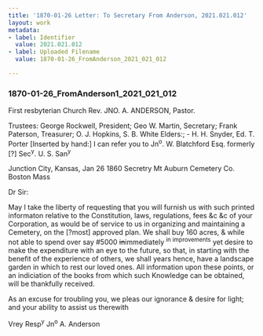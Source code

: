 ```yaml
---
title: '1870-01-26 Letter: To Secretary From Anderson, 2021.021.012'
layout: work
metadata:
- label: Identifier
  value: 2021.021.012
- label: Uploaded Filename
  value: 1870-01-26_FromAnderson_2021_021_012

---
```

<div class="pages">
<div id="page-1816950">
<h3><a name="page-1816950">1870-01-26_FromAnderson1_2021_021_012</a></h3>
<div class="page-content">
<p>First resbyterian Church<span class='line-break'> </span>Rev. JNO. A. ANDERSON, Pastor.</p>
<p>Trustees: George Rockwell, President;  Geo W. Martin, Secretary;  Frank Paterson, Treasurer; O. J. Hopkins, S. B. White<span class='line-break'> </span>Elders:; - H. H. Snyder, Ed. T. Porter<span class='line-break'> </span>[Inserted by hand:]  I can refer you to Jn<sup>o</sup>. W. Blatchford Esq. formerly <span class='line-break'> </span>[?] Sec<sup>y</sup>. U. S. San<sup>y</sup></p>
<p>Junction City, Kansas, Jan 26 1860<span class='line-break'> </span>Secretry Mt Auburn Cemetery Co.<span class='line-break'> </span>Boston Mass</p>
<p>Dr Sir:</p>
<p>May I take the <span class='line-break'> </span>liberty of requesting that you will furnish <span class='line-break'> </span>us with such printed informaton relative <span class='line-break'> </span>to the Constitution, laws, regulations, fees &amp;c &amp;c<span class='line-break'> </span>of your Corporation, as would be of service <span class='line-break'> </span>to us in organizing and maintaining <span class='line-break'> </span>a Cemetery, on the [?most] approved plan.<span class='line-break'> </span>We shall buy 160 acres, &amp; while not able <span class='line-break'> </span>to spend over say #5000 <del>in</del>immediately <sup>in improvements</sup> yet<span class='line-break'> </span>desire to make the expenditure with an <span class='line-break'> </span>eye to the future, so that, in starting with <span class='line-break'> </span>the benefit of the experience of others, we shall<span class='line-break'> </span>years hence, have a landscape garden in <span class='line-break'> </span>which to rest our loved ones.  All information <span class='line-break'> </span>upon these points, or an indiciation of the <span class='line-break'> </span>books from which such Knowledge can be <span class='line-break'> </span>obtained, will be thankfully received.</p>
<p>As an excuse for troubling you, we <span class='line-break'> </span>pleas our ignorance &amp; desire for light;<span class='line-break'> </span>and your ability to assist us therewith</p>
<p>Vrey Resp<sup>y</sup> Jn<sup>o</sup> A. Anderson</p>
</div>
</div>
<br />
</div>
